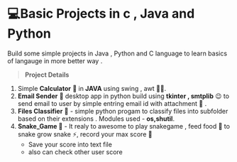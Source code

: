 # 💻Basic  Projects in  c , Java and Python
Build some simple projects in Java , Python and C language to learn basics of langauge in more better way .
> **Project Details**
1. Simple **Calculator** 🧮 in **JAVA** using swing , awt 👍🏻.
2. **Email Sender** 📧 desktop app in python build using **tkinter , smtplib**  😉 to send email to user by simple entring email id with attachment 📨 .
3. **Files Classifier**  📂 -  simple python progam to classify files into subfolder based on their extensions . Modules used   -  **os,shutil**.
4. **Snake_Game 🐍** - It realy to awesome to play snakegame , feed food 🦐 to snake  grow snake ⚡, record your max score 💯
    * Save your score into text file 
    * also can check other user score 
  
    
